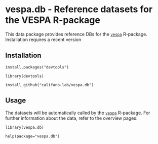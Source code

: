 # vespa.db - Reference datasets for the VESPA R-package

This data package provides reference DBs for the [``vespa``](https://github.com/califano-lab/vespa) R-package. Installation requires a recent version 

## Installation
```
install.packages("devtools")

library(devtools)

install_github("califano-lab/vespa.db")
```

## Usage
The datasets will be automatically called by the [``vespa``](https://github.com/califano-lab/vespa) R-package. For further information about the data, refer to the overview pages:

```
library(vespa.db)

help(package="vespa.db")
```
